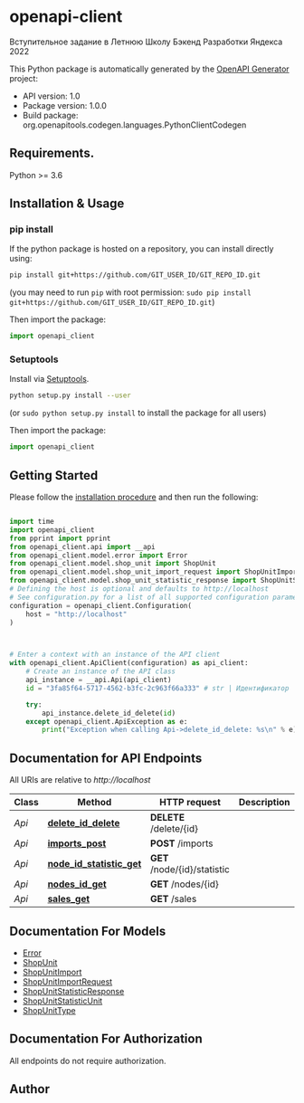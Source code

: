 # openapi-client
Вступительное задание в Летнюю Школу Бэкенд Разработки Яндекса 2022

This Python package is automatically generated by the [OpenAPI Generator](https://openapi-generator.tech) project:

- API version: 1.0
- Package version: 1.0.0
- Build package: org.openapitools.codegen.languages.PythonClientCodegen

## Requirements.

Python >= 3.6

## Installation & Usage
### pip install

If the python package is hosted on a repository, you can install directly using:

```sh
pip install git+https://github.com/GIT_USER_ID/GIT_REPO_ID.git
```
(you may need to run `pip` with root permission: `sudo pip install git+https://github.com/GIT_USER_ID/GIT_REPO_ID.git`)

Then import the package:
```python
import openapi_client
```

### Setuptools

Install via [Setuptools](http://pypi.python.org/pypi/setuptools).

```sh
python setup.py install --user
```
(or `sudo python setup.py install` to install the package for all users)

Then import the package:
```python
import openapi_client
```

## Getting Started

Please follow the [installation procedure](#installation--usage) and then run the following:

```python

import time
import openapi_client
from pprint import pprint
from openapi_client.api import __api
from openapi_client.model.error import Error
from openapi_client.model.shop_unit import ShopUnit
from openapi_client.model.shop_unit_import_request import ShopUnitImportRequest
from openapi_client.model.shop_unit_statistic_response import ShopUnitStatisticResponse
# Defining the host is optional and defaults to http://localhost
# See configuration.py for a list of all supported configuration parameters.
configuration = openapi_client.Configuration(
    host = "http://localhost"
)



# Enter a context with an instance of the API client
with openapi_client.ApiClient(configuration) as api_client:
    # Create an instance of the API class
    api_instance = __api.Api(api_client)
    id = "3fa85f64-5717-4562-b3fc-2c963f66a333" # str | Идентификатор

    try:
        api_instance.delete_id_delete(id)
    except openapi_client.ApiException as e:
        print("Exception when calling Api->delete_id_delete: %s\n" % e)
```

## Documentation for API Endpoints

All URIs are relative to *http://localhost*

| Class  | Method                                                         | HTTP request                 | Description |
|--------|----------------------------------------------------------------|------------------------------|-------------|
| *Api*  | [**delete_id_delete**](docs/Api.md#delete_id_delete)           | **DELETE** /delete/{id}      |             |
| *Api*  | [**imports_post**](docs/Api.md#imports_post)                   | **POST** /imports            |             |
| *Api*  | [**node_id_statistic_get**](docs/Api.md#node_id_statistic_get) | **GET** /node/{id}/statistic |             |
| *Api*  | [**nodes_id_get**](docs/Api.md#nodes_id_get)                   | **GET** /nodes/{id}          |             |
|  *Api* | [**sales_get**](docs/Api.md#sales_get)                         | **GET** /sales               |             |


## Documentation For Models

 - [Error](docs/Error.md)
 - [ShopUnit](docs/ShopUnit.md)
 - [ShopUnitImport](docs/ShopUnitImport.md)
 - [ShopUnitImportRequest](docs/ShopUnitImportRequest.md)
 - [ShopUnitStatisticResponse](docs/ShopUnitStatisticResponse.md)
 - [ShopUnitStatisticUnit](docs/ShopUnitStatisticUnit.md)
 - [ShopUnitType](docs/ShopUnitType.md)


## Documentation For Authorization

 All endpoints do not require authorization.

## Author
